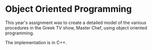 # Object Oriented Programming

This year's assignment was to create a detailed model of the various procedures in the Greek TV show, Master Chef, using object oriented programming.

The implementation is in C++.